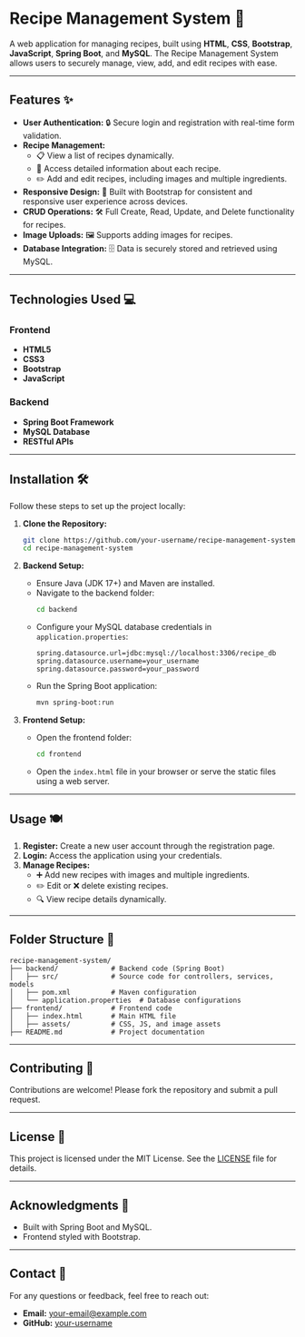 # Recipe Management System 🍴

A web application for managing recipes, built using **HTML**, **CSS**, **Bootstrap**, **JavaScript**, **Spring Boot**, and **MySQL**. The Recipe Management System allows users to securely manage, view, add, and edit recipes with ease.

---

## Features ✨

- **User Authentication:** 🔒 Secure login and registration with real-time form validation.
- **Recipe Management:**
  - 📋 View a list of recipes dynamically.
  - 📖 Access detailed information about each recipe.
  - ✏️ Add and edit recipes, including images and multiple ingredients.
- **Responsive Design:** 📱 Built with Bootstrap for consistent and responsive user experience across devices.
- **CRUD Operations:** 🛠️ Full Create, Read, Update, and Delete functionality for recipes.
- **Image Uploads:** 🖼️ Supports adding images for recipes.
- **Database Integration:** 🗄️ Data is securely stored and retrieved using MySQL.

---

## Technologies Used 💻

### Frontend
- **HTML5**
- **CSS3**
- **Bootstrap**
- **JavaScript**

### Backend
- **Spring Boot Framework**
- **MySQL Database**
- **RESTful APIs**

---

## Installation 🛠️

Follow these steps to set up the project locally:

1. **Clone the Repository:**
   ```bash
   git clone https://github.com/your-username/recipe-management-system.git
   cd recipe-management-system
   ```

2. **Backend Setup:**
   - Ensure Java (JDK 17+) and Maven are installed.
   - Navigate to the backend folder:
     ```bash
     cd backend
     ```
   - Configure your MySQL database credentials in `application.properties`:
     ```properties
     spring.datasource.url=jdbc:mysql://localhost:3306/recipe_db
     spring.datasource.username=your_username
     spring.datasource.password=your_password
     ```
   - Run the Spring Boot application:
     ```bash
     mvn spring-boot:run
     ```

3. **Frontend Setup:**
   - Open the frontend folder:
     ```bash
     cd frontend
     ```
   - Open the `index.html` file in your browser or serve the static files using a web server.

---

## Usage 🍽️

1. **Register:** Create a new user account through the registration page.
2. **Login:** Access the application using your credentials.
3. **Manage Recipes:**
   - ➕ Add new recipes with images and multiple ingredients.
   - ✏️ Edit or ❌ delete existing recipes.
   - 🔍 View recipe details dynamically.

---

## Folder Structure 📂

```plaintext
recipe-management-system/
├── backend/             # Backend code (Spring Boot)
│   ├── src/             # Source code for controllers, services, models
│   ├── pom.xml          # Maven configuration
│   └── application.properties  # Database configurations
├── frontend/            # Frontend code
│   ├── index.html       # Main HTML file
│   ├── assets/          # CSS, JS, and image assets
├── README.md            # Project documentation
```

---



## Contributing 🤝

Contributions are welcome! Please fork the repository and submit a pull request.

---

## License 📜

This project is licensed under the MIT License. See the [LICENSE](LICENSE) file for details.

---

## Acknowledgments 🙌

- Built with Spring Boot and MySQL.
- Frontend styled with Bootstrap.

---

## Contact 📧

For any questions or feedback, feel free to reach out:
- **Email:** your-email@example.com
- **GitHub:** [your-username](https://github.com/your-username)

